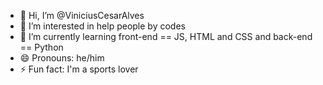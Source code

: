 - 👋 Hi, I’m @ViniciusCesarAlves
- 👀 I’m interested in help people by codes
- 🌱 I’m currently learning front-end == JS, HTML and CSS and back-end == Python
- 😄 Pronouns: he/him
- ⚡ Fun fact: I'm a sports lover

<!---
ViniciusCesarAlves/ViniciusCesarAlves is a ✨ special ✨ repository because its `README.md` (this file) appears on your GitHub profile.
You can click the Preview link to take a look at your changes.
--->
